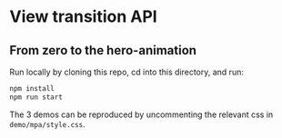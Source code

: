 # View transition API

## From zero to the hero-animation

Run locally by cloning this repo, cd into this directory, and run:

```bash
npm install
npm run start
```

The 3 demos can be reproduced by uncommenting the relevant css in `demo/mpa/style.css`.
